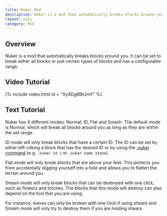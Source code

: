 ```yaml
---
title: Nuker Mod
description: Nuker is a mod that automatically breaks blocks around you. It can be set to break either all blocks or just certain types of blocks and has a configurable range.
layout: wiki
category: Mod
---
```

## Overview
Nuker is a mod that automatically breaks blocks around you. It can be set to break either all blocks or just certain types of blocks and has a configurable range.

## Video Tutorial
{% include video.html id = "Xy4Dg8BiUmY" %}

## Text Tutorial
Nuker has 4 different modes: Normal, ID, Flat and Smash. The default mode is Normal, which will break all blocks around you as long as they are within the set range.

ID mode will only break blocks that have a certain ID. The ID can be set by either left-cliking a block that has the desired ID or by using the [.nuker command](/wiki/Commands/nuker) (e.g. `.nuker id 1` or `.nuker name stone`).

Flat mode will only break blocks that are above your feet. This protects you from accidentally digging yourself into a hole and allows you to flatten the terrain around you.

Smash mode will only break blocks that can be destroyed with one click, such as flowers and torches. The blocks that this mode will destroy can also depend on the tool that you are using.

For instance, leaves can only be broken with one click if using shears and Smash mode will only try to destroy them if you are holding shears.
